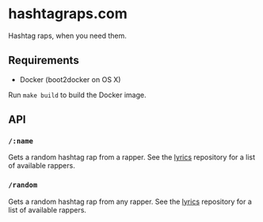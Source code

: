 # hashtagraps.com

Hashtag raps, when you need them.

## Requirements

- Docker (boot2docker on OS X)

Run `make build` to build the Docker image.

## API

### `/:name`

Gets a random hashtag rap from a rapper. See the [lyrics](lib/lyrics/) repository for a list of available rappers.

### `/random`

Gets a random hashtag rap from any rapper. See the [lyrics](lib/lyrics/) repository for a list of available rappers.
